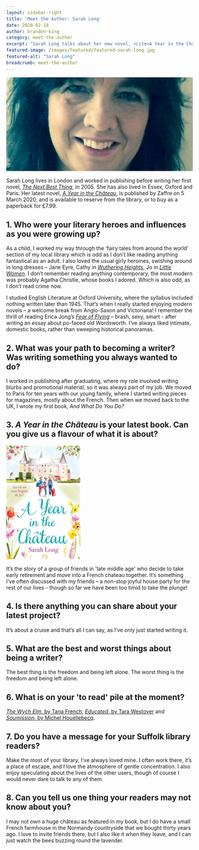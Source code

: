 ```yaml
---
layout: sidebar-right
title: 'Meet the Author: Sarah Long'
date: 2020-02-18
author: brandon-king
category: meet-the-author
excerpt: "Sarah Long talks about her new novel, <cite>A Year in the Château</cite> and why she loves to write in the library."
featured-image: /images/featured/featured-sarah-long.jpg
featured-alt: "Sarah Long"
breadcrumb: meet-the-author
---
```


![Sarah Long](/images/featured/featured-sarah-long.jpg)

Sarah Long lives in London and worked in publishing before writing her first novel, [<cite>The Next Best Thing</cite>](https://suffolk.spydus.co.uk/cgi-bin/spydus.exe/ENQ/OPAC/BIBENQ?BRN=226227), in 2005. She has also lived in Essex, Oxford and Paris. Her latest novel, [<cite>A Year in the Château</cite>](https://suffolk.spydus.co.uk/cgi-bin/spydus.exe/ENQ/OPAC/BIBENQ?BRN=2588818), is published by Zaffre on 5 March 2020, and is available to reserve from the library, or to buy as a paperback for £7.99.

## 1. Who were your literary heroes and influences as you were growing up?

As a child, I worked my way through the ‘fairy tales from around the world’ section of my local library which is odd as I don’t like reading anything fantastical as an adult. I also loved the usual girly heroines, swishing around in long dresses – Jane Eyre, Cathy in [<cite>Wuthering Heights</cite>](https://suffolk.spydus.co.uk/cgi-bin/spydus.exe/ENQ/OPAC/BIBENQ?BRN=2167071), Jo in [<cite>Little Women</cite>](https://suffolk.spydus.co.uk/cgi-bin/spydus.exe/ENQ/OPAC/BIBENQ?BRN=2518563). I don’t remember reading anything contemporary, the most modern was probably Agatha Christie, whose books I adored. Which is also odd, as I don’t read crime now.

I studied English Literature at Oxford University, where the syllabus included nothing written later than 1945. That’s when I really started enjoying modern novels – a welcome break from Anglo-Saxon and Victoriana! I remember the thrill of reading Erica Jong’s [<cite>Fear of Flying</cite>](https://suffolk.spydus.co.uk/cgi-bin/spydus.exe/ENQ/OPAC/BIBENQ?BRN=75149) – brash, sexy, smart - after writing an essay about po-faced old Wordsworth. I’ve always liked intimate, domestic books, rather than sweeping historical panoramas.

## 2. What was your path to becoming a writer? Was writing something you always wanted to do?

I worked in publishing after graduating, where my role involved writing blurbs and promotional material, so it was always part of my job. We moved to Paris for ten years with our young family, where I started writing pieces for magazines, mostly about the French. Then when we moved back to the UK, I wrote my first book, <cite>And What Do You Do?</cite>

## 3. <cite>A Year in the Château</cite> is your latest book. Can you give us a flavour of what it is about?

<a href="https://suffolk.spydus.co.uk/cgi-bin/spydus.exe/ENQ/OPAC/BIBENQ?BRN=2588818"><img src="/images/featured/featured-a-year-in-the-chateau.jpg" alt="A Year in the Château" class="mw-40 {% include /c/img-float-right.html %}" /></a>

It’s the story of a group of friends in 'late middle age' who decide to take early retirement and move into a French chateau together. It’s something I’ve often discussed with my friends – a non-stop joyful house party for the rest of our lives - though so far we have been too timid to take the plunge!

## 4. Is there anything you can share about your latest project?

It’s about a cruise and that’s all I can say, as I’ve only just started writing it.

## 5. What are the best and worst things about being a writer?

The best thing is the freedom and being left alone. The worst thing is the freedom and being left alone.

## 6. What is on your 'to read' pile at the moment?

[<cite>The Wych Elm</cite>, by Tana French](https://suffolk.spydus.co.uk/cgi-bin/spydus.exe/ENQ/OPAC/BIBENQ?BRN=2624974), [<cite>Educated</cite>, by Tara Westover](https://suffolk.spydus.co.uk/cgi-bin/spydus.exe/ENQ/OPAC/BIBENQ?BRN=2455381) and [<cite>Soumission</cite>, by Michel Houellebecq](https://suffolk.spydus.co.uk/cgi-bin/spydus.exe/ENQ/OPAC/BIBENQ?BRN=1816037).

## 7. Do you have a message for your Suffolk library readers?

Make the most of your library, I’ve always loved mine. I often work there, it’s a place of escape, and I love the atmosphere of gentle concentration. I also enjoy speculating about the lives of the other users, though of course I would never dare to talk to any of them.

## 8. Can you tell us one thing your readers may not know about you?

I may not own a huge château as featured in my book, but I do have a small French farmhouse in the Normandy countryside that we bought thirty years ago. I love to invite friends there, but I also like it when they leave, and I can just watch the bees buzzing round the lavender.
